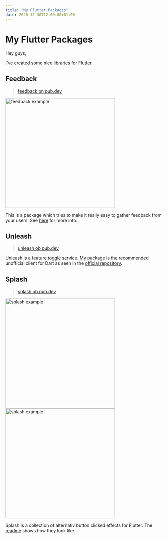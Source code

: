 ```yaml
---
title: "My Flutter Packages"
date: 2020-12-30T12:00:00+01:00
---
```


# My Flutter Packages

Hey guys,

I've created some nice [libraries for Flutter](https://pub.dev/publishers/uekoetter.dev/packages).

## Feedback

> [feedback on pub.dev](https://pub.dev/packages/feedback)

<img src="https://github.com/ueman/feedback/blob/master/img/example_0.1.0-beta.gif?raw=true" alt="feedback example" height="350"/>

This is a package which tries to make it really easy to gather feedback from 
your users. See [here](https://github.com/ueman/feedback) for more info.

## Unleash

> [unleash ob pub.dev](https://pub.dev/packages/unleash)

Unleash is a feature toggle service.
[My package](https://pub.dev/packages/unleash) is the recommended unofficial client for Dart as seen in the [official repository](https://github.com/unleash/unleash).

## Splash

> [splash ob pub.dev](https://pub.dev/packages/splash)

<img src="https://github.com/ueman/splash/blob/master/img/wave_splash.gif?raw=true" alt="splash example" height="350"/>

<img src="https://github.com/ueman/splash/blob/master/img/path_splash.gif?raw=true" alt="splash example" height="350"/>

Splash is a collection of alternativ button clicked effects for Flutter.
The [readme](https://pub.dev/packages/splash) shows how they look like.